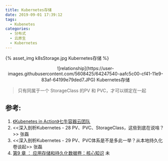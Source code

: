```yaml
---
title: Kubernetes存储
date: 2019-09-01 17:39:12
tags:
  - Kubenetes
categories:
  - 分布式 
  - 云原生
  - Kubernetes  
---
```


<p></p>
<!-- more -->

{% asset_img   k8sStorage.jpg  Kubernetes存储  %}

<div style="text-align: center;">
![relationship](https://user-images.githubusercontent.com/5608425/64247540-aafc5c00-cf41-11e9-83af-64199e79ded7.JPG)
Kubernetes存储
</div>

> 只有同属于一个 StorageClass 的PV 和 PVC，才可以绑定在一起

## 参考:

1. [《Kubenetes in Action》七牛容器云团队](http://product.dangdang.com/26439199.html?ref=book-65152-9168_1-529800-3)
2. <<深入剖析Kubernetes - 28  PV、PVC、StorageClass，这些到底在说啥？>> 张磊
3. <<深入剖析Kubernetes - 29  PV、PVC体系是不是多此一举？从本地持久化卷谈起>> 张磊
4. [第9 章 ： 应用存储和持久化数据卷：核心知识](https://edu.aliyun.com/lesson_1651_13085#_13085) 未